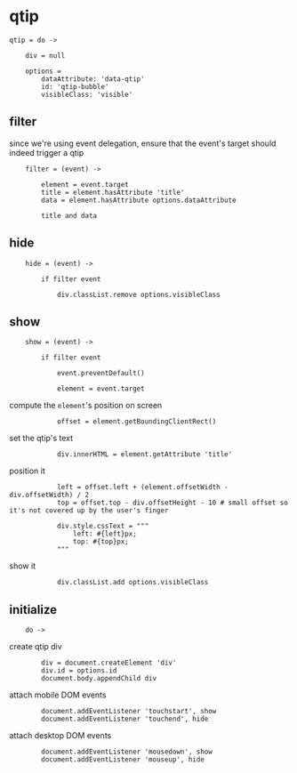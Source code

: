 # qtip

	qtip = do ->

		div = null

		options =
			dataAttribute: 'data-qtip'
			id: 'qtip-bubble'
			visibleClass: 'visible'

## filter

since we're using event delegation, ensure that the event's target should indeed trigger a qtip

		filter = (event) ->

			element = event.target
			title = element.hasAttribute 'title'
			data = element.hasAttribute options.dataAttribute

			title and data

## hide

		hide = (event) ->

			if filter event

				div.classList.remove options.visibleClass

## show

		show = (event) ->

			if filter event

				event.preventDefault()

				element = event.target

compute the `element`'s position on screen

				offset = element.getBoundingClientRect()

set the qtip's text

				div.innerHTML = element.getAttribute 'title'

position it

				left = offset.left + (element.offsetWidth - div.offsetWidth) / 2
				top = offset.top - div.offsetHeight - 10 # small offset so it's not covered up by the user's finger

				div.style.cssText = """
					left: #{left}px;
					top: #{top}px;
				"""

show it

				div.classList.add options.visibleClass

## initialize

		do ->

create qtip div

			div = document.createElement 'div'
			div.id = options.id
			document.body.appendChild div

attach mobile DOM events

			document.addEventListener 'touchstart', show
			document.addEventListener 'touchend', hide

attach desktop DOM events

			document.addEventListener 'mousedown', show
			document.addEventListener 'mouseup', hide